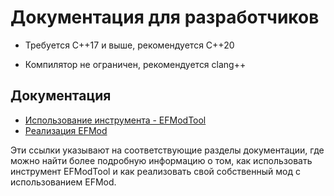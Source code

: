 # Документация для разработчиков

* Требуется C++17 и выше, рекомендуется C++20

* Компилятор не ограничен, рекомендуется clang++

## Документация

* [Использование инструмента - EFModTool](EFModTool.md)
* [Реализация EFMod](EFMod.md)

Эти ссылки указывают на соответствующие разделы документации, где можно найти более подробную информацию о том, как использовать инструмент EFModTool и как реализовать свой собственный мод с использованием EFMod.

